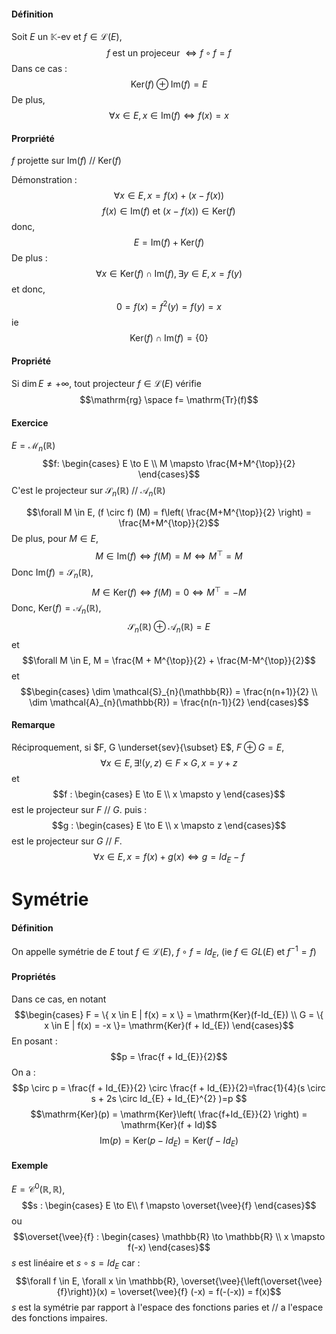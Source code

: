 #### Définition
Soit $E$ un $\mathbb{K}$-ev et $f \in \mathcal{L}(E)$, 
$$f \text{ est un projeceur } \Leftrightarrow f \circ f = f$$
Dans ce cas : 
$$\mathrm{Ker}(f) \oplus \mathrm{Im}(f) = E$$
De plus, 
$$\forall x \in E, x \in \mathrm{Im}(f) \Leftrightarrow f(x) = x$$

#### Prorpriété
$f$ projette sur $\mathrm{Im}(f)$ // $\mathrm{Ker}(f)$

Démonstration : 
$$\forall x \in E, x = f(x) + (x-f(x))$$
$$f(x) \in \mathrm{Im}(f) \text{ et }(x-f(x)) \in \mathrm{Ker}(f)$$
donc, 
$$E = \mathrm{Im}(f) + \mathrm{Ker}(f)$$
De plus : 
$$\forall x \in \mathrm{Ker}(f) \cap \mathrm{Im}(f) ,\exists y \in E , x = f(y)$$
et donc, 
$$0 = f(x) = f^{2}(y) = f(y) = x$$
ie 
$$\mathrm{Ker}(f)\cap\mathrm{Im}(f) = \{ 0 \}$$

#### Propriété
Si $\dim E \neq + \infty$, tout projecteur $f \in \mathcal{L}(E)$ vérifie 
$$\mathrm{rg} \space f= \mathrm{Tr}(f)$$

#### Exercice
$E = \mathcal{M}_{n}(\mathbb{R})$
$$f: \begin{cases}
E \to E \\
M \mapsto \frac{M+M^{\top}}{2}
\end{cases}$$
C'est le projecteur sur $\mathcal{S}_{n}(\mathbb{R})$ // $\mathcal{A}_{n}(\mathbb{R})$

$$\forall M \in E, (f \circ f) (M) = f\left( \frac{M+M^{\top}}{2} \right) = \frac{M+M^{\top}}{2}$$
De plus, pour $M \in E$,
$$M \in \mathrm{Im}(f) \Leftrightarrow f(M) = M  \Leftrightarrow M^{\top} = M$$
Donc $\mathrm{Im}(f) = \mathcal{S}_{n}(\mathbb{R})$, 
$$ M \in \mathrm{Ker}(f) \Leftrightarrow f(M) = 0 \Leftrightarrow M^{\top} = - M$$
Donc, $\mathrm{Ker}(f) = \mathcal{A}_{n}(\mathbb{R})$, 
$$\mathcal{S}_{n}(\mathbb{R}) \oplus \mathcal{A}_{n}(\mathbb{R}) = E$$
et 
$$\forall M \in E, M = \frac{M + M^{\top}}{2} + \frac{M-M^{\top}}{2}$$
et
$$\begin{cases}
\dim \mathcal{S}_{n}(\mathbb{R}) = \frac{n(n+1)}{2} \\
\dim \mathcal{A}_{n}(\mathbb{R}) = \frac{n(n-1)}{2}
\end{cases}$$

#### Remarque
Réciproquement, si $F, G \underset{sev}{\subset} E$, $F \oplus G = E$, 
$$\forall x \in E, \exists ! (y, z) \in F \times G,  x = y+z$$
et 
$$f : \begin{cases}
E \to E \\
x \mapsto y
\end{cases}$$
est le projecteur sur $F$ // $G$.
puis : 
$$g : \begin{cases}
E \to E \\
x \mapsto z
\end{cases}$$
est le projecteur sur $G$ // $F$.
$$\forall x \in E, x = f(x)+g(x) \Leftrightarrow g = Id_{E} - f$$

# Symétrie
#### Définition
On appelle symétrie de $E$ tout $f \in \mathcal{L}(E)$, $f \circ f = Id_{E}$,
(ie $f \in GL(E)$ et $f^{-1} = f$)

#### Propriétés
Dans ce cas, en notant 
$$\begin{cases}
F = \{ x \in E | f(x) = x \} = \mathrm{Ker}(f-Id_{E}) \\
G = \{ x \in E | f(x) = -x \}= \mathrm{Ker}(f + Id_{E})
\end{cases}$$
En posant : 
$$p = \frac{f + Id_{E}}{2}$$
On a : 
$$p \circ p = \frac{f + Id_{E}}{2} \circ \frac{f + Id_{E}}{2}=\frac{1}{4}(s \circ s + 2s \circ Id_{E} + Id_{E}^{2} )=p $$
$$\mathrm{Ker}(p) = \mathrm{Ker}\left( \frac{f+Id_{E}}{2} \right) = \mathrm{Ker}(f + Id)$$
$$\mathrm{Im}(p) = \mathrm{Ker}(p-Id_{E}) = \mathrm{Ker}(f-Id_{E})$$

#### Exemple
$E = \mathcal{C}^{0}(\mathbb{R}, \mathbb{R})$, 
$$s : \begin{cases}
E \to  E\\
f \mapsto \overset{\vee}{f}
\end{cases}$$
ou 
$$\overset{\vee}{f} : \begin{cases}
\mathbb{R} \to \mathbb{R} \\
x \mapsto f(-x)
\end{cases}$$
$s$ est linéaire et $s \circ s = Id_{E}$ car : 
$$\forall f \in E, \forall x \in \mathbb{R}, \overset{\vee}{\left(\overset{\vee}{f}\right)}(x) = \overset{\vee}{f} (-x) = f(-(-x)) = f(x)$$
$s$ est la symétrie par rapport à l'espace des fonctions paries et // a l'espace des fonctions impaires.

